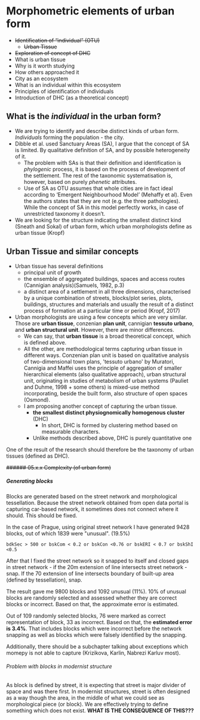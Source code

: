 # Morphometric elements of urban form

* ~~Identification of “individual” (OTU)~~
	* ~~Urban Tissue~~
* ~~Exploration of concept of DHC~~
* What is urban tissue
* Why is it worth studying
* How others approached it
* City as an ecosystem
* What is an individual within this ecosystem
* Principles of identification of individuals
* Introduction of DHC (as a theoretical concept)

## What is the *individual* in the urban form?

* We are trying to identify and describe distinct kinds of urban form. *Individuals* forming the population - the city.
* Dibble et al. used Sanctuary Areas (SA), I argue that the concept of SA is limited. By qualitative definition of SA, and by possible heterogeneity of it. 
	* The problem with SAs is that their definition and identification is *phylogenic* process, it is based on the process of development of the settlement. The rest of the taxonomic systematisation is, however, based on purely *phenetic* attributes.
	* Use of SA as OTU assumes that whole cities are in fact ideal according to ‘Emergent Neighbourhood Model’ (Mehaffy et al). Even the authors states that they are not (e.g. the three pathologies). While the concept of SA in this model perfectly works, in case of unrestricted taxonomy it doesn’t.
* We are looking for the structure indicating the smallest distinct kind (Sneath and Sokal) of urban form, which urban morphologists define as urban tissue (Kropf)

## Urban Tissue and similar concepts

* Urban tissue has several definitions
	* principal unit of growth
	* the ensemble of aggregated buildings, spaces and access routes (Cannigian analysis)(Samuels, 1982, p.3)
	* a distinct area of a settlement in all three dimensions, characterised by a unique combination of streets, blocks/plot series, plots, buildings, structures and materials and usually the result of a distinct process of formation at a particular time or period (Kropf, 2017)
* Urban morphologists are using a few concepts which are very similar. Those are **urban tissue**, conzenian **plan unit**, cannigian **tessuto urbano**, and **urban structural unit**. However, there are minor differences. 
	* We can say, that **urban tissue** is a broad theoretical concept, which is defined above. 
	* All the other, are methodological terms capturing urban tissue in different ways. Conzenian plan unit is based on qualitative analysis of two-dimensional town plans, 'tessuto urbano' by Muratori, Cannigia and Maffei uses the principle of aggregation of smaller hierarchical elements (also qualitative approach),  urban structural unit, originating in studies of metabolism of urban systems (Pauliet and Duhme, 1998 + some others) is mixed-use method incorporating, beside the built form, also structure of open spaces (Osmond).
	* I am proposing another concept of capturing the urban tissue.
		* **the smallest distinct physiognomically homogenous cluster** (DHC)
			* In short, DHC is formed by clustering method based on measurable characters.
		* Unlike methods described above, DHC is purely quantitative one

One of the result of the research should therefore be the taxonomy of urban tissues (defined as DHC).

~~###### 05.x.x Complexity (of urban form)~~
##### Generating blocks
Blocks are generated based on the street network and morphological tessellation. Because the street network obtained from open data portal is capturing car-based network, it sometimes does not connect where it should. This should be fixed.

In the case of Prague, using original street network I have generated 9428 blocks, out of which 1839 were "unusual". (19.5%)

	bdkSec > 500 or bskCom < 0.2 or bskCon <0.76 or bskERI < 0.7 or bskShI <0.5  

After that I fixed the street network so it snapped to itself and closed gaps in street network - if the 20m extension of line intersects street network - snap. If the 70 extension of line intersects boundary of built-up area (defined by tessellation), snap. 

The result gave me 9800 blocks and 1092 unusual (11%). 10% of unusual blocks are randomly selected and assessed whether they are correct blocks or incorrect. Based on that, the approximate error is estimated.

Out of 109 randomly selected blocks, 76 were marked as correct representation of block, 33 as incorrect. Based on that, the **estimated error is 3.4%**. That includes blocks which were incorrect before the network snapping as well as blocks which were falsely identified by the snapping.

Additionally, there should be a subchapter talking about exceptions which momepy is not able to capture (Krizikova, Karlin, Nabrezi Karluv most).

###### Problem with blocks in modernist structure
As block is defined by street, it is expecting that street is major divider of space and was there first. In modernist structures, street is often designed as a way though the area, in the middle of what we could see as morphological piece (or block). We are effectively trying to define something which does not exist. **WHAT IS THE CONSEQUENCE OF THIS???**
